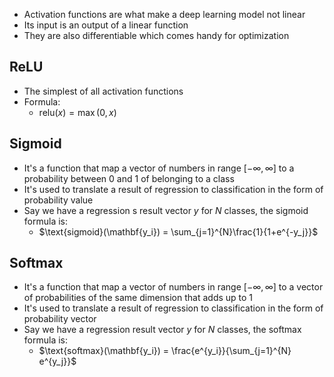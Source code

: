 - Activation functions are what make a deep learning model not linear
- Its input is an output of a linear function
- They are also differentiable which comes handy for optimization
## ReLU
- The simplest of all activation functions
- Formula:
	- $\text{relu}(x) = \max(0, x)$
## Sigmoid 
- It's a function that map a vector of numbers in range $[-\infty, \infty]$ to a probability between $0$ and $1$ of belonging to a class
- It's used to translate a result of regression to classification in the form of probability value
- Say we have a regression s result vector $y$ for $N$ classes, the sigmoid formula is:
	- $\text{sigmoid}(\mathbf{y_i}) = \sum_{j=1}^{N}\frac{1}{1+e^{-y_j}}$
## Softmax
- It's a function that map a vector of numbers in range $[-\infty, \infty]$ to a vector of probabilities of the same dimension that adds up to 1
- It's used to translate a result of regression to classification in the form of probability vector
- Say we have a regression result vector $y$ for $N$ classes, the softmax formula is:
	- $\text{softmax}(\mathbf{y_i}) = \frac{e^{y_i}}{\sum_{j=1}^{N} e^{y_j}}$
